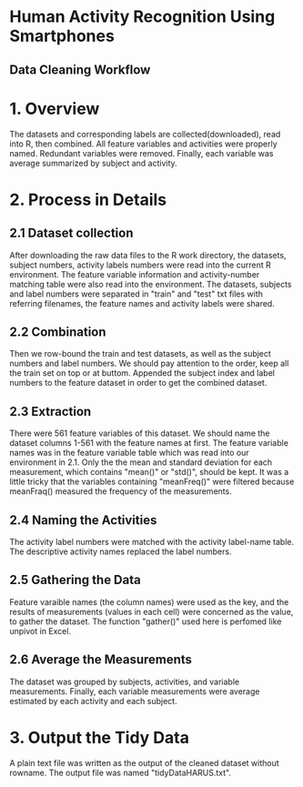 # Human Activity Recognition Using Smartphones  
## Data Cleaning Workflow  

# 1. Overview
The datasets and corresponding labels are collected(downloaded), read into R, then combined. All feature variables and activities were properly named. Redundant variables were removed. Finally, each variable was average summarized by subject and activity.

# 2. Process in Details  
## 2.1 Dataset collection  
After downloading the raw data files to the R work directory, the datasets, subject numbers, activity labels numbers were read into the current R environment. The feature variable information and activity-number matching table were also read into the environment. The datasets, subjects and label numbers were separated in "train" and "test" txt files with referring filenames, the feature names and activity labels were shared.  
## 2.2 Combination  
Then we row-bound the train and test datasets, as well as the subject numbers and label numbers. We should pay attention to the order, keep all the train set on top or at buttom. Appended the subject index and label numbers to the feature dataset in order to get the combined dataset.  
## 2.3 Extraction  
There were 561 feature variables of this dataset. We should name the dataset columns 1-561 with the feature names at first. The feature variable names was in the feature variable table which was read into our environment in 2.1. Only the the mean and standard deviation for each measurement, which contains "mean()" or "std()", should be kept. It was a little tricky that the variables containing "meanFreq()" were filtered because meanFraq() measured the frequency of the measurements.  
## 2.4 Naming the Activities  
The activity label numbers were matched with the activity label-name table. The descriptive activity names replaced the label numbers.  
## 2.5 Gathering the Data  
Feature varaible names (the column names) were used as the key, and the results of measurements (values in each cell) were concerned as the value, to gather the dataset. The function "gather()" used here is perfomed like unpivot in Excel.
## 2.6 Average the Measurements  
The dataset was grouped by subjects, activities, and variable measurements. Finally, each variable measurements were average estimated by each activity and each subject.  

# 3. Output the Tidy Data
A plain text file was written as the output of the cleaned dataset without rowname. The output file was named "tidyDataHARUS.txt".
